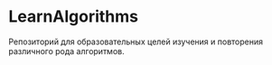 # LearnAlgorithms
Репозиторий для образовательных целей изучения и повторения различного рода алгоритмов.
